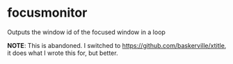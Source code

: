 # focusmonitor
Outputs the window id of the focused window in a loop

**NOTE**: This is abandoned.
I switched to https://github.com/baskerville/xtitle, it does what I wrote this for, but better.
